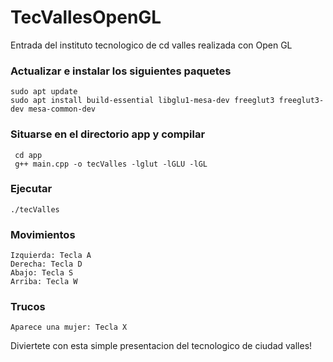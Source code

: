 # TecVallesOpenGL
Entrada del instituto tecnologico de cd valles realizada con Open GL

### Actualizar e instalar los siguientes paquetes
  ```
  sudo apt update
  sudo apt install build-essential libglu1-mesa-dev freeglut3 freeglut3-dev mesa-common-dev
  ```
 
### Situarse en el directorio app y compilar
 ```
  cd app
  g++ main.cpp -o tecValles -lglut -lGLU -lGL
  ```
### Ejecutar
```
./tecValles
```
### Movimientos
```
Izquierda: Tecla A
Derecha: Tecla D
Abajo: Tecla S
Arriba: Tecla W
```

### Trucos
```
Aparece una mujer: Tecla X
```

Diviertete con esta simple presentacion del tecnologico de ciudad valles!
